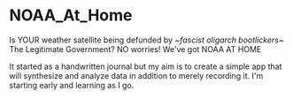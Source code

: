 # NOAA_At_Home
Is YOUR weather satellite being defunded by *~fascist oligarch bootlickers~* The Legitimate Government? NO worries! We've got
NOAA AT HOME

It started as a handwritten journal but my aim is to create a simple app that will synthesize and analyze data in addition to merely recording it. I'm starting early and learning as I go. 
